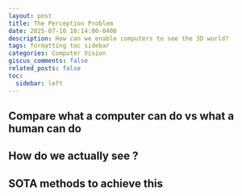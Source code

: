 ```yaml
---
layout: post
title: The Perception Problem
date: 2025-07-10 10:14:00-0400
description: How can we enable computers to see the 3D world?
tags: formatting toc sidebar
categories: Computer Vision
giscus_comments: false
related_posts: false
toc:
  sidebar: left
---
```


## Compare what a computer can do vs what a human can do

## How do we actually see ?

## SOTA methods to achieve this
